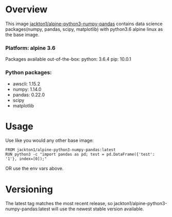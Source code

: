 # Overview
This image [jackton1/alpine-python3-numpy-pandas](https://hub.docker.com/r/jackton1/alpine-python3-numpy-pandas/) contains data science packages(numpy, pandas, scipy, matplotlib) with python3.6 alpine linux as the base image.

### Platform: alpine 3.6
Packages available out-of-the-box:
python: 3.6.4
pip: 10.0.1

### Python packages:
- awscli: 1.15.2
- numpy: 1.14.0
- pandas: 0.22.0
- scipy
- matplotlib


# Usage
Use like you would any other base image:
```
FROM jackton1/alpine-python3-numpy-pandas:latest
RUN python3 -c "import pandas as pd; test = pd.DataFrame({'test': '1'}, index=[0]);"
```
OR use the env vars above.

# Versioning
The latest tag matches the most recent release, so jackton1/alpine-python3-numpy-pandas:latest will use the newest stable version available.
